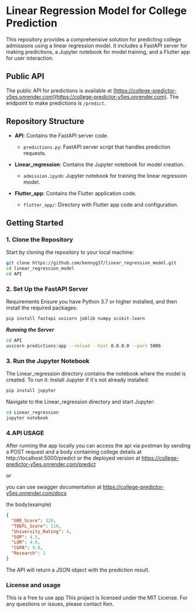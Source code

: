 # Linear Regression Model for College Prediction

This repository provides a comprehensive solution for predicting college admissions using a linear regression model. It includes a FastAPI server for making predictions, a Jupyter notebook for model training, and a Flutter app for user interaction.

## Public API

The public API for predictions is available at [https://college-predictor-y5es.onrender.com](https://college-predictor-y5es.onrender.com). The endpoint to make predictions is `/predict`.

## Repository Structure

- **API**: Contains the FastAPI server code.
  - `predictions.py`: FastAPI server script that handles prediction requests.
  
- **Linear_regression**: Contains the Jupyter notebook for model creation.
  - `admission.ipynb`: Jupyter notebook for training the linear regression model.

- **Flutter_app**: Contains the Flutter application code.
  - `flutter_app/`: Directory with Flutter app code and configuration.

## Getting Started

### 1. Clone the Repository

Start by cloning the repository to your local machine:

```sh
git clone https://github.com/kennyg37/linear_regression_model.git
cd linear_regression_model
cd API
```
### 2. Set Up the FastAPI Server
Requirements
Ensure you have Python 3.7 or higher installed, and then install the required packages:

```bash
pip install fastapi uvicorn joblib numpy scikit-learn
```
***Running the Server***
```sh
cd API
uvicorn predictions:app --reload --host 0.0.0.0 --port 5000
```

### 3. Run the Jupyter Notebook
The Linear_regression directory contains the notebook where the model is created. To run it:
Install Jupyter if it's not already installed:

```bash
pip install jupyter
```
Navigate to the Linear_regression directory and start Jupyter:

```bash
cd Linear_regression
jupyter notebook
```

### 4.API USAGE

After running the app locally you can access the api via postman by sending a POST request and a body containing college details at
http://localhost:5000/predict or the deployed version at
https://college-predictor-y5es.onrender.com/predict

or 

you can use swagger documentation at
https://college-predictor-y5es.onrender.com/docs

the body(example)
```json
{
  "GRE_Score": 320,
  "TOEFL_Score": 110,
  "University_Rating": 4,
  "SOP": 4.5,
  "LOR": 4.0,
  "CGPA": 9.0,
  "Research": 1
}
```

The API will return a JSON object with the prediction result.

### License and usage
This is a free to use app
This project is licensed under the MIT License. 
For any questions or issues, please contact Ken.





